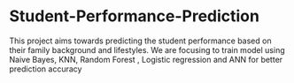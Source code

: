 # Student-Performance-Prediction
This project aims towards predicting the student performance based on their family background and lifestyles. We are focusing to train model using Naive Bayes, KNN, Random Forest , Logistic regression and ANN for better prediction accuracy
